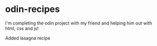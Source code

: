# odin-recipes
I'm completing the odin project with my friend and helping him out with html, css and js!

Added lasagna recipe